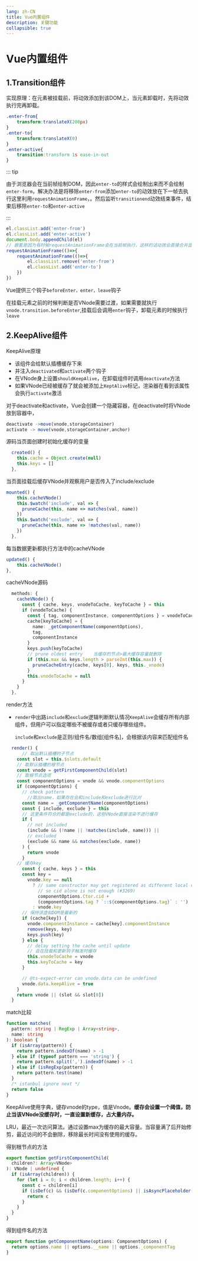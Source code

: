 ```yaml
---
lang: zh-CN
title: Vue内置组件
description: 关键功能
collapsible: true
---
```

# Vue内置组件

## 1.Transition组件

实现原理：在元素被挂载前，将动效添加到该DOM上，当元素卸载时，先将动效执行完再卸载。

~~~css
.enter-from{
    transform:translateX(200px)
}
.enter-to{
	transform:translateX(0)
}
.enter-active{
    transition:transform 1s ease-in-out
}
~~~

::: tip

由于浏览器会在当前帧绘制DOM，因此`enter-to`的样式会绘制出来而不会绘制`enter-form`，解决办法是将移除`enter-from`添加`enter-to`的动效放在下一帧去执行这里利用`requestAnimationFrame`，。然后监听`transitionend`动效结束事件，结束后移除`enter-to`和`enter-active`

:::

~~~js
el.classList.add('enter-from')
el.classList.add('enter-active')
document.body.appendChild(el)
// 嵌套是因为有时候requestAnimationFrame会在当前帧执行，这样的话动效会直接合并显示不出来enter-from的效果了
requestAnimationFrame(()=>{
    requestAnimationFrame(()=>{
        el.classList.remove('enter-from')
        el.classList.add('enter-to')
    })
})
~~~



Vue提供三个钩子`beforeEnter，enter，leave`钩子

在挂载元素之前的时候判断是否VNode需要过渡，如果需要就执行`vnode.transition.beforeEnter`,挂载后会调用`enter`钩子，卸载元素的时候执行`leave`

## 2.KeepAlive组件

KeepAlive原理

* 该组件会给默认插槽缓存下来
* 并注入`deactivated`和`activate`两个钩子
* 在VNode身上设置`shouldKeepAlive`，在卸载组件时调用`deactivate`方法
* 如果VNode已经被缓存了就会被添加上`KeptAlive`标记，渲染器在看到该属性会执行`activate`激活

对于deactivate和activate，Vue会创建一个隐藏容器，在deactivate时将VNode放到容器中，

~~~js
deactivate ->move(vnode,storageContainer)
activate -> move(vnode,storageContainer,anchor)
~~~



源码当页面创建时初始化缓存的变量

~~~ts
  created() {
    this.cache = Object.create(null)
    this.keys = []
  },
~~~

当页面挂载后缓存VNode并观察用户是否传入了include/exclude

~~~ts
mounted() {
    this.cacheVNode()
    this.$watch('include', val => {
      pruneCache(this, name => matches(val, name))
    })
    this.$watch('exclude', val => {
      pruneCache(this, name => !matches(val, name))
    })
  },
~~~

每当数据更新都执行方法中的cacheVNode

~~~ts
updated() {
    this.cacheVNode()
},
~~~

cacheVNode源码

~~~ts
  methods: {
    cacheVNode() {
      const { cache, keys, vnodeToCache, keyToCache } = this
      if (vnodeToCache) {
        const { tag, componentInstance, componentOptions } = vnodeToCache
        cache[keyToCache] = {
          name: _getComponentName(componentOptions),
          tag,
          componentInstance
        }
        keys.push(keyToCache)
        // prune oldest entry    当缓存的节点>最大缓存容量就删除
        if (this.max && keys.length > parseInt(this.max)) {
          pruneCacheEntry(cache, keys[0], keys, this._vnode)
        }
        this.vnodeToCache = null
      }
    }
  },
~~~

render方法

* `render`中出路`include`和`exclude`逻辑判断默认情况`KeepAlive`会缓存所有内部组件，但用户可以指定哪些不被缓存或者只缓存哪些组件。

  `include`和`exclude`是正则/组件名/数组[组件名]，会根据该内容来匹配组件名

~~~ts
  render() {
      // 取出默认插槽的子节点
    const slot = this.$slots.default
    // 取默认插槽的根节点
    const vnode = getFirstComponentChild(slot)
    // 取根节点选项
    const componentOptions = vnode && vnode.componentOptions
    if (componentOptions) {
      // check pattern
        //取出name，如果存在会和include和exclude进行比对
      const name = _getComponentName(componentOptions)
      const { include, exclude } = this
      // 这里条件符合的都是exclude的，这些VNode直接渲染不进行缓存
      if (
        // not included
        (include && (!name || !matches(include, name))) ||
        // excluded
        (exclude && name && matches(exclude, name))
      ) {
        return vnode
      }
	// 缓存key
      const { cache, keys } = this
      const key =
        vnode.key == null
          ? // same constructor may get registered as different local components
            // so cid alone is not enough (#3269)
            componentOptions.Ctor.cid +
            (componentOptions.tag ? `::${componentOptions.tag}` : '')
          : vnode.key
      // 保持该虚拟DOM是最新的
      if (cache[key]) {
        vnode.componentInstance = cache[key].componentInstance
        remove(keys, key)
        keys.push(key)
      } else {
        // delay setting the cache until update
     	// 会在挂载和更新钩子触发时缓存
        this.vnodeToCache = vnode
        this.keyToCache = key
      }

      // @ts-expect-error can vnode.data can be undefined
      vnode.data.keepAlive = true
    }
    return vnode || (slot && slot[0])
  }
~~~

match比较

~~~ts
function matches(
  pattern: string | RegExp | Array<string>,
  name: string
): boolean {
  if (isArray(pattern)) {
    return pattern.indexOf(name) > -1
  } else if (typeof pattern === 'string') {
    return pattern.split(',').indexOf(name) > -1
  } else if (isRegExp(pattern)) {
    return pattern.test(name)
  }
  /* istanbul ignore next */
  return false
}
~~~

KeepAlive使用字典，键存vnode的type，值是Vnode。**缓存会设置一个阈值，防止当该VNode没缓存时，一直设置新缓存，占大量内存。**

LRU，最近一次访问算法。通过设置max为缓存的最大容量。当容量满了后开始修剪，最近访问的不会删除，移除最长时间没有使用的缓存。

得到根节点的方法

~~~ts
export function getFirstComponentChild(
  children?: Array<VNode>
): VNode | undefined {
  if (isArray(children)) {
    for (let i = 0; i < children.length; i++) {
      const c = children[i]
      if (isDef(c) && (isDef(c.componentOptions) || isAsyncPlaceholder(c))) {
        return c
      }
    }
  }
}

~~~

得到组件名的方法

~~~ts
export function getComponentName(options: ComponentOptions) {
  return options.name || options.__name || options._componentTag
}
~~~















<CommentService/>